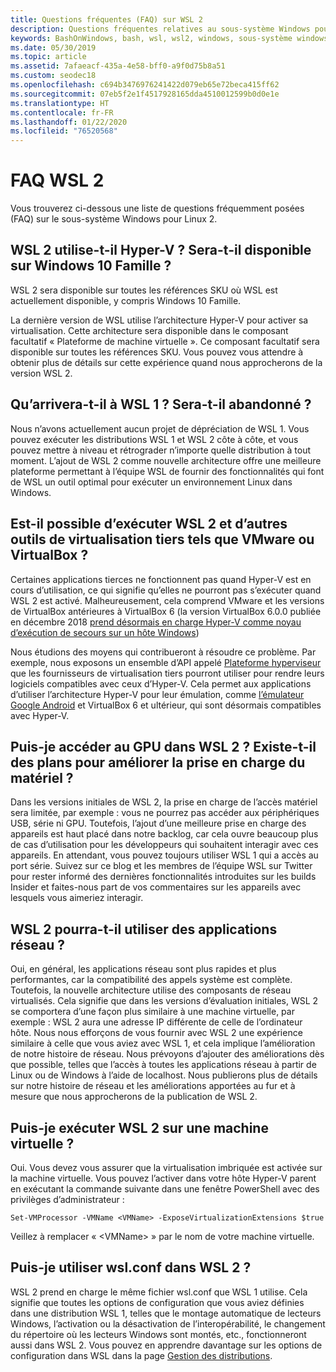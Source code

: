 ```yaml
---
title: Questions fréquentes (FAQ) sur WSL 2
description: Questions fréquentes relatives au sous-système Windows pour Linux 2
keywords: BashOnWindows, bash, wsl, wsl2, windows, sous-système windows pour linux, sous-système windows, ubuntu, debian, suse, windows 10, installation
ms.date: 05/30/2019
ms.topic: article
ms.assetid: 7afaeacf-435a-4e58-bff0-a9f0d75b8a51
ms.custom: seodec18
ms.openlocfilehash: c694b3476976241422d079eb65e72beca415ff62
ms.sourcegitcommit: 07eb5f2e1f4517928165dda4510012599b0d0e1e
ms.translationtype: HT
ms.contentlocale: fr-FR
ms.lasthandoff: 01/22/2020
ms.locfileid: "76520568"
---
```

# <a name="wsl-2-faq"></a>FAQ WSL 2

Vous trouverez ci-dessous une liste de questions fréquemment posées (FAQ) sur le sous-système Windows pour Linux 2.

## <a name="does-wsl-2-use-hyper-v-will-it-be-available-on-windows-10-home"></a>WSL 2 utilise-t-il Hyper-V ? Sera-t-il disponible sur Windows 10 Famille ?

WSL 2 sera disponible sur toutes les références SKU où WSL est actuellement disponible, y compris Windows 10 Famille.

La dernière version de WSL utilise l’architecture Hyper-V pour activer sa virtualisation. Cette architecture sera disponible dans le composant facultatif « Plateforme de machine virtuelle ». Ce composant facultatif sera disponible sur toutes les références SKU. Vous pouvez vous attendre à obtenir plus de détails sur cette expérience quand nous approcherons de la version WSL 2.

## <a name="what-will-happen-to-wsl-1-will-it-be-abandoned"></a>Qu’arrivera-t-il à WSL 1 ? Sera-t-il abandonné ?

Nous n’avons actuellement aucun projet de dépréciation de WSL 1. Vous pouvez exécuter les distributions WSL 1 et WSL 2 côte à côte, et vous pouvez mettre à niveau et rétrograder n’importe quelle distribution à tout moment. L’ajout de WSL 2 comme nouvelle architecture offre une meilleure plateforme permettant à l’équipe WSL de fournir des fonctionnalités qui font de WSL un outil optimal pour exécuter un environnement Linux dans Windows.

## <a name="will-i-be-able-to-run-wsl-2-and-other-3rd-party-virtualization-tools-such-as-vmware-or-virtualbox"></a>Est-il possible d’exécuter WSL 2 et d’autres outils de virtualisation tiers tels que VMware ou VirtualBox ?

Certaines applications tierces ne fonctionnent pas quand Hyper-V est en cours d’utilisation, ce qui signifie qu’elles ne pourront pas s’exécuter quand WSL 2 est activé. Malheureusement, cela comprend VMware et les versions de VirtualBox antérieures à VirtualBox 6 (la version VirtualBox 6.0.0 publiée en décembre 2018 [prend désormais en charge Hyper-V comme noyau d’exécution de secours sur un hôte Windows][1])

Nous étudions des moyens qui contribueront à résoudre ce problème. Par exemple, nous exposons un ensemble d’API appelé [Plateforme hyperviseur][2] que les fournisseurs de virtualisation tiers pourront utiliser pour rendre leurs logiciels compatibles avec ceux d’Hyper-V. Cela permet aux applications d’utiliser l’architecture Hyper-V pour leur émulation, comme [l’émulateur Google Android][3] et VirtualBox 6 et ultérieur, qui sont désormais compatibles avec Hyper-V.

## <a name="can-i-access-the-gpu-in-wsl-2-are-there-plans-to-increase-hardware-support"></a>Puis-je accéder au GPU dans WSL 2 ? Existe-t-il des plans pour améliorer la prise en charge du matériel ?

Dans les versions initiales de WSL 2, la prise en charge de l’accès matériel sera limitée, par exemple : vous ne pourrez pas accéder aux périphériques USB, série ni GPU. Toutefois, l’ajout d’une meilleure prise en charge des appareils est haut placé dans notre backlog, car cela ouvre beaucoup plus de cas d’utilisation pour les développeurs qui souhaitent interagir avec ces appareils. En attendant, vous pouvez toujours utiliser WSL 1 qui a accès au port série. Suivez sur ce blog et les membres de l’équipe WSL sur Twitter pour rester informé des dernières fonctionnalités introduites sur les builds Insider et faites-nous part de vos commentaires sur les appareils avec lesquels vous aimeriez interagir.

## <a name="will-wsl-2-be-able-to-use-networking-applications"></a>WSL 2 pourra-t-il utiliser des applications réseau ?

Oui, en général, les applications réseau sont plus rapides et plus performantes, car la compatibilité des appels système est complète. Toutefois, la nouvelle architecture utilise des composants de réseau virtualisés. Cela signifie que dans les versions d’évaluation initiales, WSL 2 se comportera d’une façon plus similaire à une machine virtuelle, par exemple : WSL 2 aura une adresse IP différente de celle de l’ordinateur hôte. Nous nous efforçons de vous fournir avec WSL 2 une expérience similaire à celle que vous aviez avec WSL 1, et cela implique l’amélioration de notre histoire de réseau. Nous prévoyons d’ajouter des améliorations dès que possible, telles que l’accès à toutes les applications réseau à partir de Linux ou de Windows à l’aide de localhost. Nous publierons plus de détails sur notre histoire de réseau et les améliorations apportées au fur et à mesure que nous approcherons de la publication de WSL 2.

## <a name="can-i-run-wsl-2-in-a-virtual-machine"></a>Puis-je exécuter WSL 2 sur une machine virtuelle ?

Oui. Vous devez vous assurer que la virtualisation imbriquée est activée sur la machine virtuelle. Vous pouvez l’activer dans votre hôte Hyper-V parent en exécutant la commande suivante dans une fenêtre PowerShell avec des privilèges d’administrateur :

`Set-VMProcessor -VMName <VMName> -ExposeVirtualizationExtensions $true`

Veillez à remplacer « &lt;VMName&gt; » par le nom de votre machine virtuelle.

## <a name="can-i-use-wslconf-in-wsl-2"></a>Puis-je utiliser wsl.conf dans WSL 2 ?

WSL 2 prend en charge le même fichier wsl.conf que WSL 1 utilise. Cela signifie que toutes les options de configuration que vous aviez définies dans une distribution WSL 1, telles que le montage automatique de lecteurs Windows, l’activation ou la désactivation de l’interopérabilité, le changement du répertoire où les lecteurs Windows sont montés, etc., fonctionneront aussi dans WSL 2. Vous pouvez en apprendre davantage sur les options de configuration dans WSL dans la page [Gestion des distributions](./wsl-config.md). 

 [1]: https://www.virtualbox.org/wiki/Changelog-6.0
 [2]: https://docs.microsoft.com/en-us/virtualization/api/
 [3]: https://devblogs.microsoft.com/visualstudio/hyper-v-android-emulator-support/
